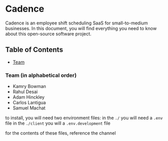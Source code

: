 # Cadence
Cadence is an employee shift scheduling SaaS for small-to-medium businesses. In this document, you will find everything you need to know about this open-source software project.

## Table of Contents
- [Team](#team)

### Team (in alphabetical order)
- Kamry Bowman
- Rahul Desai
- Adam Hinckley
- Carlos Lantigua
- Samuel Machat

to install, you will need two environment files:
in the `./` you will need a `.env` file
in the `./client` you will a `.env.development` file

for the contents of these files, reference the channel